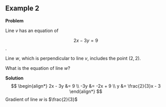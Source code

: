## Example 2
**Problem**

Line $v$ has an equation of 

$$2x - 3y = 9$$. 

Line $w$, which is perpendicular to line $v$, includes the point $(2, 2)$. 

What is the equation of line $w$?

**Solution**
$$
\begin{align*}
2x - 3y &= 9 \\
-3y &= -2x + 9 \\
y &= \frac{2}{3}x - 3
\end{align*}
$$
Gradient of line $w$ is $\frac{2}{3}$


<!--stackedit_data:
eyJoaXN0b3J5IjpbLTcyNjMzNzI0MywtMjA4ODc0NjYxMiw3Mz
A5OTgxMTZdfQ==
-->